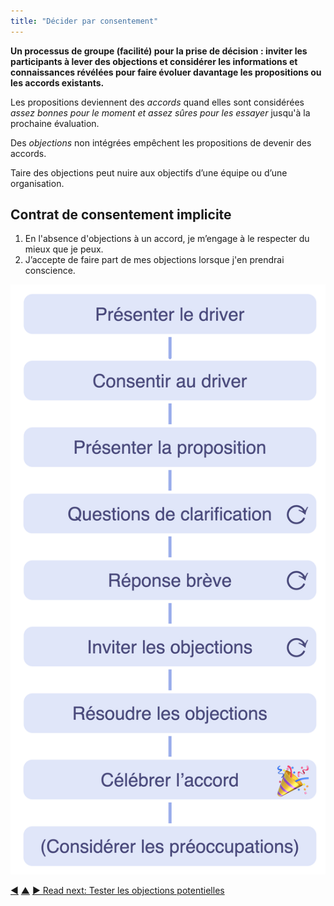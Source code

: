 ```yaml
---
title: "Décider par consentement"
---
```



<strong>Un processus de groupe (facilité) pour la prise de décision : inviter les participants à lever des objections et considérer les informations et connaissances révélées pour faire évoluer davantage les propositions ou les accords existants.</strong>

Les propositions deviennent des <dfn data-info="Accord: Une ligne directrice, un processus ou protocole établi de le but de guider le flux de valeur.">accords</dfn> quand elles sont considérées *assez bonnes pour le moment et assez sûres pour les essayer* jusqu'à la prochaine évaluation.

Des <dfn data-info="Objection: Un argument relatif à un accord (proposé) ou une activité qui révèle les conséquences inattendues que vous préféreriez éviter, ou qui pourraient être améliorées.">objections</dfn> non intégrées empêchent les propositions de devenir des accords.

Taire des objections peut nuire aux objectifs d’une équipe ou d’une organisation.

## Contrat de consentement implicite

1. En l'absence d'objections à un accord, je m’engage à le respecter du mieux que je peux.
2. J’accepte de faire part de mes objections lorsque j'en prendrai conscience.

![Décider par consentement](img/agreements/consent-decision-making.png)

<div class="bottom-nav">
<a href="describe-organizational-drivers.html" title="Back to: Décrire les drivers organisationnels">◀</a> <a href="co-creation-and-evolution.html" title="Up: Cocréer et évoluer">▲</a> <a href="test-arguments-qualify-as-objections.html" title="">▶ Read next: Tester les objections potentielles</a>
</div>


<script type="text/javascript">
Mousetrap.bind('g n', function() {
    window.location.href = 'test-arguments-qualify-as-objections.html';
    return false;
});
</script>


